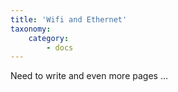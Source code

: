 ```yaml
---
title: 'Wifi and Ethernet'
taxonomy:
    category:
        - docs
---
```


Need to write and even more pages ...